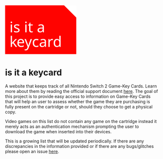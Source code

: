![](/assets/logo.svg "logo")
# is it a keycard

A website that keeps track of all Nintendo Switch 2 Game-Key Cards. Learn more about them by reading the official support document [here](https://en-americas-support.nintendo.com/app/answers/detail/a_id/68415/~/nintendo-switch%26nbsp%3B2-game-key-card-overview). The goal of this project is to provide easy access to information on Game-Key Cards that will help an user to assess whether the game they are purchasing is fully present on the cartridge or not, should they choose to get a physical copy.

Video games on this list do not contain any game on the cartridge instead it merely acts as an authentication mechanism prompting the user to download the game when inserted into their devices. 

This is a growing list that will be updated periodically. If there are any discrepancies in the information provided or if there are any bugs/glitches please open an issue [here](github.com/toomanypixels/isitakeycard/issues).


